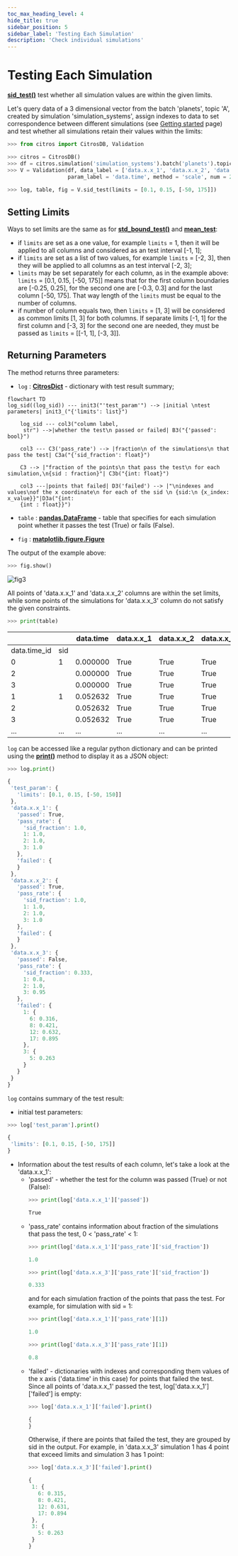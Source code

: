 ```yaml
---
toc_max_heading_level: 4
hide_title: true
sidebar_position: 5
sidebar_label: 'Testing Each Simulation'
description: 'Check individual simulations'
---
```

# Testing Each Simulation

[**sid_test()**](../documentation/validation/validation.md#validation.validation.Validation.sid_test) test whether all simulation values are within the given limits.

Let's query data of a 3 dimensional vector from the batch 'planets', topic 'A', created by simulation 'simulation_systems', assign indexes to data to set correspondence between different simulations (see [Getting started](getting_started.md) page) and test whether all simulations retain their values within the limits:

```python
>>> from citros import CitrosDB, Validation

>>> citros = CitrosDB()
>>> df = citros.simulation('simulation_systems').batch('planets').topic('A').data(['data.x.x_1', 'data.x.x_2', 'data.x.x_3', 'data.time'])
>>> V = Validation(df, data_label = ['data.x.x_1', 'data.x.x_2', 'data.x.x_3'], 
                   param_label = 'data.time', method = 'scale', num = 20, units = 'm')
                      
>>> log, table, fig = V.sid_test(limits = [0.1, 0.15, [-50, 175]])
```

## Setting Limits

Ways to set limits are the same as for [**std_bound_test()**](standard_deviation_boundary_test.md) and [**mean_test**](mean_value_test.md):
  
  - if `limits` are set as a one value, for example `limits` = 1, then it will be applied to all columns and considered as an test interval [-1, 1];
  - if `limits` are set as a list of two values, for example `limits` = [-2, 3], then they will be applied to all columns as an test interval [-2, 3];
  - `limits` may be set separately for each column, as in the example above: `limits` = [0.1, 0.15, [-50, 175]] means that for the first column boundaries are [-0.25, 0.25], for the second one are [-0.3, 0.3] and for the last column [-50, 175]. That way length of the `limits` must be equal to the number of columns.
  - if number of column equals two, then `limits` = [1, 3] will be considered as common limits [1, 3] for both columns. If separate limits [-1, 1] for the first column and [-3, 3] for the second one are needed, they must be passed as `limits` = [[-1, 1],  [-3, 3]].

## Returning Parameters

The method returns three parameters: 
- `log` : [**CitrosDict**](../documentation/access/citros_dict.md#access.citros_dict.CitrosDict) - dictionary with test result summary;

```mermaid
flowchart TD
log_sid((log_sid)) --- init3("'test_param'") --> |initial \ntest parameters| init3_("{'limits': list}")
    
    log_sid --- col3("column label,
     str") -->|whether the test\n passed or failed| B3("{'passed': bool}")
 
    col3 --- C3('pass_rate') --> |fraction\n of the simulations\n that pass the test| C3a("{'sid_fraction': float}")

    C3 --> |"fraction of the points\n that pass the test\n for each simulation,\n{sid : fraction}"| C3b("{int: float}")

    col3 ---|points that failed| D3('failed') --> |"\nindexes and values\nof the x coordinate\n for each of the sid \n {sid:\n {x_index: x_value}}"|D3a("{int: 
    {int : float}}")
```

- `table` : [**pandas.DataFrame**](https://pandas.pydata.org/docs/reference/api/pandas.DataFrame.html) - table that specifies for each simulation point whether it passes the test (True) or fails (False).

- `fig` : [**matplotlib.figure.Figure**](https://matplotlib.org/stable/api/figure_api.html#matplotlib.figure.Figure)

The output of the example above:

```python
>>> fig.show()
```
![fig3](img/fig23.png "Fig3")

All points of 'data.x.x_1' and 'data.x.x_2' columns are within the set limits, while some points of the simulations for 'data.x.x_3' column do not satisfy the given constraints.

```python
>>> print(table)
```
|||data.time|	data.x.x_1	|data.x.x_2|	data.x.x_3
|--|--|--|--|--|--
data.time_id |sid	|		|		|		|
0				|1		|0.000000|	True|	True|	True
2				|		|0.000000|	True|	True|	True
3				|		|0.000000|	True|	True|	True
1				|1		|0.052632|	True|	True|	True
2				|		|0.052632|	True|	True|	True
3				|		|0.052632|	True|	True|	True
... | ...| ... | ...|...|...

`log` can be accessed like a regular python dictionary and can be printed using the [**print()**](../documentation/access/citros_dict.md#access.citros_dict.CitrosDict.print) method to display it as a JSON object:

```python
>>> log.print()
```
```js
{
 'test_param': {
   'limits': [0.1, 0.15, [-50, 150]]
 },
 'data.x.x_1': {
   'passed': True,
   'pass_rate': {
     'sid_fraction': 1.0,
     1: 1.0,
     2: 1.0,
     3: 1.0
   },
   'failed': {
   }
 },
 'data.x.x_2': {
   'passed': True,
   'pass_rate': {
     'sid_fraction': 1.0,
     1: 1.0,
     2: 1.0,
     3: 1.0
   },
   'failed': {
   }
 },
 'data.x.x_3': {  
   'passed': False,
   'pass_rate': {
     'sid_fraction': 0.333,
     1: 0.8,
     2: 1.0,
     3: 0.95
   },
   'failed': {
     1: {
       6: 0.316,
       8: 0.421,
       12: 0.632,
       17: 0.895
     },
     3: {
       5: 0.263
     }
   }
 }
}
```

`log` contains summary of the test result: 
  - initial test parameters:
  ```python
  >>> log['test_param'].print()
  ```
  ```js
  {
   'limits': [0.1, 0.15, [-50, 175]]
  }
  ```
  - Information about the test results of each column, let's take a look at the 'data.x.x_1':
    - 'passed' - whether the test for the column was passed (True) or not (False):
      ```python
      >>> print(log['data.x.x_1']['passed'])
      ```
      ```js
      True
      ``` 
    - 'pass_rate' contains information about fraction of the simulations that pass the test, 0 < 'pass_rate' < 1:
      ```python
      >>> print(log['data.x.x_1']['pass_rate']['sid_fraction'])
      ```
      ```js
      1.0
      ```
      ```python
      >>> print(log['data.x.x_3']['pass_rate']['sid_fraction'])
      ```
      ```js
      0.333
      ```
      and for each simulation fraction of the points that pass the test. For example, for simulation with sid = 1:
      ```python
      >>> print(log['data.x.x_1']['pass_rate'][1])
      ```
      ```js
      1.0
      ```
      ```python
      >>> print(log['data.x.x_3']['pass_rate'][1])
      ```
      ```js
      0.8
      ```
    - 'failed' - dictionaries with indexes and corresponding them values of the x axis ('data.time' in this case) for points that failed the test. Since all points of 'data.x.x_1' passed the test, log['data.x.x_1']['failed'] is empty:
      ```python
      >>> log['data.x.x_1']['failed'].print()
      ```
      ```js
      {
      }
      ```
      Otherwise, if there are points that failed the test, they are grouped by sid in the output. For example, in 'data.x.x_3' simulation 1 has 4 point that exceed limits and simulation 3 has 1 point:
      ```python
      >>> log['data.x.x_3']['failed'].print()
      ```
      ```js
      {
       1: {
         6: 0.315,
         8: 0.421,
         12: 0.631,
         17: 0.894
       },
       3: {
         5: 0.263
       }
      }
      ```